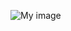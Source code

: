 ![My image](https://github.com/owencummings/hiring-engineers/blob/Owen_Cummings_Solutions_Engineer/img/01.png)

